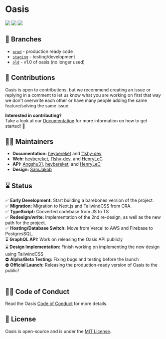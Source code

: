 # Oasis

<p align='left'>
<img src='https://img.shields.io/badge/License-MIT-blue.svg' >
<img src='https://github.com/oasis-sh/oasis/actions/workflows/codeql-analysis.yml/badge.svg' >
<img src='https://img.shields.io/github/deployments/oasis-sh/oasis/production?logo=vercel&label=build%20status' >
</p>

## 🌴 Branches

- [`prod`](https://github.com/oasis-sh/oasis/tree/prod) - production ready code
- [`staging`](https://github.com/oasis-sh/oasis/tree/staging) - testing/development
- [`old`](https://github.com/oasis-sh/oasis/tree/old) - v1.0 of oasis (no longer used)

## 🚀 Contributions

Oasis is open to contributions, but we recommend creating an issue or replying in a comment to let us know what you are working on first that way we don't overwrite each other or have many people adding the same feature/solving the same issue. <br/>

**Interested in contributing?** <br/>
Take a look at our [Documentation](/docs) for more information on how to get started! 🎉

## 👋🏻 Maintainers

- **Documentation:** [heybereket](https://github.com/heybereket) and [f1shy-dev](https://github.com/f1shy-dev)
- **Web:** [heybereket](https://github.com/heybereket), [f1shy-dev](https://github.com/f1shy-dev), and [HenryLeC](https://github.com/HenryLeC)
- **API:** [Angshu31](https://github.com/Angshu31), [heybereket](https://github.com/heybereket), and [HenryLeC](https://github.com/HenryLeC)
- **Design:** [SamJakob](https://github.com/SamJakob)

## ⌛ Status

✅ **Early Development:** Start building a barebones version of the project. <br>
✅ **Migration:** Migration to Next.js and TailwindCSS from CRA. <br>
✅ **TypeScript:** Converted codebase from JS to TS<br>
✅ **Redesign/write:** Implementation of the 2nd re-design, as well as the new path for the project. <br>
✅ **Hosting/Database Switch:** Move from Vercel to AWS and Firebase to PostgresSQL. <br>
⌛️ **GraphQL API:** Work on releasing the Oasis API publicly <br>
⌛️ **Design Implementation:** Finish working on implementing the new design using TailwindCSS <br>
⛔︎ **Alpha/Beta Testing:** Fixing bugs and testing before the launch <br>
⛔︎ **Official Launch:** Releasing the production-ready version of Oasis to the public! <br><br>

## ✍🏻 Code of Conduct

Read the Oasis [Code of Conduct](/docs/guidelines/CODE_OF_CONDUCT.md) for more details.

## 📄 License

Oasis is open-source and is under the [MIT License](LICENSE).
